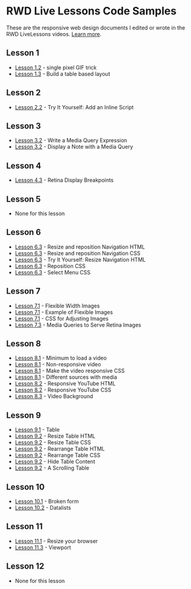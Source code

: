 # RWD Live Lessons Code Samples
These are the responsive web design documents I edited or wrote in the RWD LiveLessons videos. [Learn more](https://www.html5in24hours.com/videos/rwd-livelessons/).
## Lesson 1
- [Lesson 1.2](single-pixel-gif-trick.html) - single pixel GIF trick   
- [Lesson 1.3](dandylions.html) - Build a table based layout
## Lesson 2
- [Lesson 2.2](script.html) - Try It Yourself: Add an Inline Script
## Lesson 3
- [Lesson 3.2](media-query.css) - Write a Media Query Expression
- [Lesson 3.2](orientation-mq.css) - Display a Note with a Media Query
## Lesson 4
- [Lesson 4.3](retina.css) - Retina Display Breakpoints
## Lesson 5
- None for this lesson
## Lesson 6
- [Lesson 6.3](dandylion-with-nav.html) - Resize and reposition Navigation HTML
- [Lesson 6.3](dandylion-with-nav.css) - Resize and reposition Navigation CSS
- [Lesson 6.3](dandylion-nav.html) - Try It Yourself: Resize Navigation HTML
- [Lesson 6.3](dandylion-nav-reposition.css) - Reposition CSS
- [Lesson 6.3](dandylion-nav-select.css) - Select Menu CSS
## Lesson 7
- [Lesson 7.1](flexible-width-images.css) - Flexible Width Images
- [Lesson 7.1](dandylion-images.html) - Example of Flexible Images
- [Lesson 7.1](dandylion-cropping.html) - CSS for Adjusting Images
- [Lesson 7.3](serve-retina.css) - Media Queries to Serve Retina Images
## Lesson 8
- [Lesson 8.1](minimum-video.html) - Minimum to load a video
- [Lesson 8.1](video-example.html) - Non-responsive video
- [Lesson 8.1](make-video-responsive.css) - Make the video responsive CSS
- [Lesson 8.1](video-source-media.html) - Different sources with media 
- [Lesson 8.2](video-responsive.html) - Responsive YouTube HTML
- [Lesson 8.2](video-responsive.css) - Responsive YouTube CSS
- [Lesson 8.3](video-background.html) - Video Background
## Lesson 9
- [Lesson 9.1](table.html) - Table
- [Lesson 9.2](table-with-css.html) - Resize Table HTML
- [Lesson 9.2](table.css) - Resize Table CSS
- [Lesson 9.2](table-contacts.html) - Rearrange Table HTML
- [Lesson 9.2](table-contacts.css) - Rearrange Table CSS
- [Lesson 9.2](table-hide.html) - Hide Table Content
- [Lesson 9.2](table-scroll.html) - A Scrolling Table
## Lesson 10
- [Lesson 10.1](form-broken.html) - Broken form
- [Lesson 10.2](form-datalists.html) - Datalists
## Lesson 11
- [Lesson 11.1](dandylion-images.html) - Resize your browser
- [Lesson 11.3](viewport.html) - Viewport
## Lesson 12
- None for this lesson